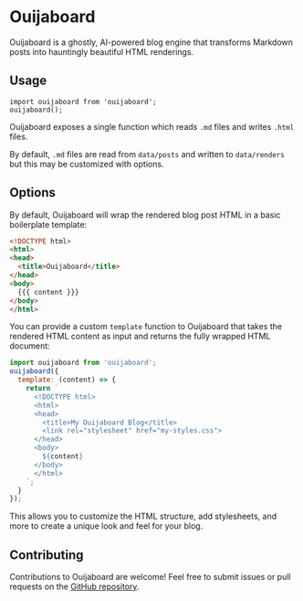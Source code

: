 # Ouijaboard

Ouijaboard is a ghostly, AI-powered blog engine that transforms Markdown posts into hauntingly beautiful HTML renderings.

## Usage

```
import ouijaboard from 'ouijaboard';
ouijaboard();
```

Ouijaboard exposes a single function which reads `.md` files and writes `.html` files.

By default, `.md` files are read from `data/posts` and written to `data/renders` but this may be customized with options.

## Options

By default, Ouijaboard will wrap the rendered blog post HTML in a basic boilerplate template:

```html
<!DOCTYPE html>
<html>
<head>
  <title>Ouijaboard</title>
</head>
<body>
  {{{ content }}}
</body>
</html>
```

You can provide a custom `template` function to Ouijaboard that takes the rendered HTML content as input and returns the fully wrapped HTML document:

```javascript
import ouijaboard from 'ouijaboard';
ouijaboard({
  template: (content) => {
    return `
      <!DOCTYPE html>
      <html>
      <head>
        <title>My Ouijaboard Blog</title>
        <link rel="stylesheet" href="my-styles.css">
      </head>
      <body>
        ${content}
      </body>
      </html>
    `;
  }
});
```

This allows you to customize the HTML structure, add stylesheets, and more to create a unique look and feel for your blog.

## Contributing

Contributions to Ouijaboard are welcome! Feel free to submit issues or pull requests on the [GitHub repository](https://github.com/phantomaton/ouijaboard).